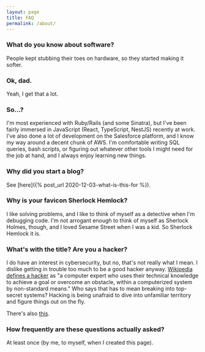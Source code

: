```yaml
---
layout: page
title: FAQ
permalink: /about/
---
```


### What do you know about software?

People kept stubbing their toes on hardware, so they started making it softer.

### Ok, dad.

Yeah, I get that a lot.

### So...?

I'm most experienced with Ruby/Rails (and some Sinatra), but I've been fairly immersed in JavaScript (React, TypeScript, NestJS) recently at work. I've also done a lot of development on the Salesforce platform, and I know my way around a decent chunk of AWS. I'm comfortable writing SQL queries, bash scripts, or figuring out whatever other tools I might need for the job at hand, and I always enjoy learning new things.

### Why did you start a blog?

See [here]({% post_url 2020-12-03-what-is-this-for %}).

### Why is your favicon Sherlock Hemlock?

I like solving problems, and I like to think of myself as a detective when I'm debugging code. I'm not arrogant enough to think of myself as Sherlock Holmes, though, and I loved Sesame Street when I was a kid. So Sherlock Hemlock it is.

### What's with the title? Are you a hacker?

I do have an interest in cybersecurity, but no, that's not really what I mean. I dislike getting in trouble too much to be a good hacker anyway. <a href="https://en.wikipedia.org/wiki/Hacker" target="_blank">Wikipedia defines a hacker</a> as "a computer expert who uses their technical knowledge to achieve a goal or overcome an obstacle, within a computerized system by non-standard means." Who says that has to mean breaking into top-secret systems? Hacking is being unafraid to dive into unfamiliar territory and figure things out on the fly.

There's also <a href="https://media.giphy.com/media/Z543HuFdQAmkg/giphy.gif" target="_blank">this</a>.

### How frequently are these questions actually asked?

At least once (by me, to myself, when I created this page).
